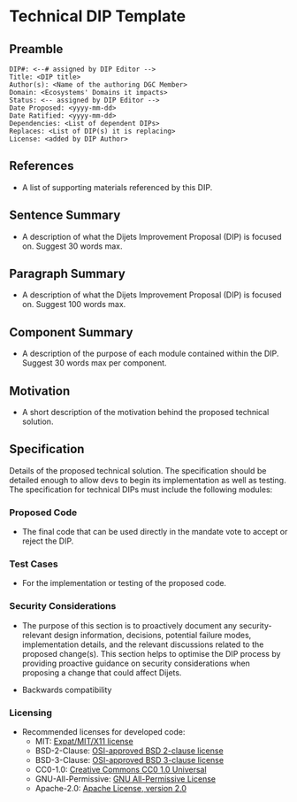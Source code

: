 # Technical DIP Template

## Preamble
```
DIP#: <--# assigned by DIP Editor -->
Title: <DIP title>
Author(s): <Name of the authoring DGC Member>
Domain: <Ecosystems' Domains it impacts>
Status: <-- assigned by DIP Editor -->
Date Proposed: <yyyy-mm-dd>
Date Ratified: <yyyy-mm-dd>
Dependencies: <List of dependent DIPs>
Replaces: <List of DIP(s) it is replacing>
License: <added by DIP Author>
```
## References

- A list of supporting materials referenced by this DIP.

## Sentence Summary

- A description of what the Dijets Improvement Proposal (DIP) is focused on. Suggest 30 words max.

## Paragraph Summary

- A description of what the Dijets Improvement Proposal (DIP) is focused on. Suggest 100 words max.

## Component Summary

- A description of the purpose of each module contained within the DIP. Suggest 30 words max per component.

## Motivation

- A short description of the motivation behind the proposed technical solution. 

## Specification

Details of the proposed technical solution. The specification should be detailed enough to allow devs to begin its implementation as well as testing. The specification for technical DIPs must include the following modules:

### Proposed Code

   -  The final code that can be used directly in the mandate vote to accept or reject the DIP.

### Test Cases

   - For the implementation or testing of the proposed code.

### Security Considerations

   - The purpose of this section is to proactively document any security-relevant design information, decisions, potential failure modes, implementation details, and the relevant discussions related to the proposed change(s). This section helps to optimise the DIP process by providing proactive guidance on security considerations when proposing a change that could affect Dijets.

   - Backwards compatibility

### Licensing
   - Recommended licenses for developed code:
        -   MIT: [Expat/MIT/X11 license](https://opensource.org/licenses/MIT)
        -   BSD-2-Clause: [OSI-approved BSD 2-clause license](https://opensource.org/licenses/BSD-2-Clause)
        -   BSD-3-Clause: [OSI-approved BSD 3-clause license](https://opensource.org/licenses/BSD-3-Clause)
        -   CC0-1.0: [Creative Commons CC0 1.0 Universal](https://creativecommons.org/publicdomain/zero/1.0/)
        -   GNU-All-Permissive: [GNU All-Permissive License](http://www.gnu.org/prep/maintain/html_node/License-Notices-for-Other-Files.html)
        -   Apache-2.0: [Apache License, version 2.0](http://www.apache.org/licenses/LICENSE-2.0)
    
